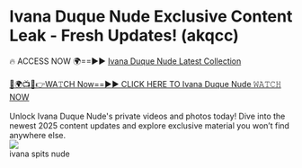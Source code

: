 # Ivana Duque Nude Exclusive Content Leak - Fresh Updates! (akqcc)

🔥 ACCESS NOW 🌍==►► <a href="https://tinyurl.com/2mz8nhtm" rel="nofollow">Ivana Duque Nude Latest Collection</a>
<br><br>
[🔴🌍📺📱👉WA𝚃CH Now==►► CLICK HERE TO Ivana Duque Nude 𝚆𝙰𝚃𝙲𝙷 NOW](https://tinyurl.com/2mz8nhtm)
<br><br>
Unlock Ivana Duque Nude's private videos and photos today! Dive into the newest 2025 content updates and explore exclusive material you won’t find anywhere else.
<br>
<a href="https://tinyurl.com/2mz8nhtm" rel="nofollow" data-target="animated-image.originalLink"><img src="https://camo.githubusercontent.com/8a4f000d20f83aca3bf7ec5f350d767afa0574a8a352519fd8cfa583a6f93a33/68747470733a2f2f692e696d6775722e636f6d2f644a486b345a712e676966" data-canonical-src="https://i.imgur.com/dJHk4Zq.gif" style="max-width: 100%; display: inline-block;" data-target="animated-image.originalImage"></a>
<br>
ivana spits nude